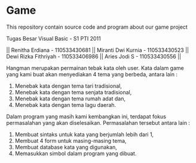 Game
====

This repository contain source code and program about our game project

Tugas Besar Visual Basic - S1 PTI 2011

|| Renitha Erdiana - 110533430681 || Miranti Dwi Kurnia - 110533430523 || Dewi Rizka Fithriyah - 110533406986 || Aries Jodi S - 110533430556 ||

Hangman merupakan permainan tebak kata oleh user. Kata dalam game yang kami buat akan menyediakan 4 tema yang berbeda, antara lain : 
1. Menebak kata dengan tema tari tradisional, 
2. Menebak kata dengan tema senjata tradisional, 
3. Menebak kata dengan tema rumah adat dan, 
4. Menebak kata dengan tema lagu daerah.

Dalam program yang masih kami kembangkan ini, terdapat fokus permasalahan yang akan diselesaikan. Permasalahan tersebut antara lain :
1. Membuat sintaks untuk kata yang berjumlah lebih dari 1,
2. Membuat 4 form untuk masing-masing tema,
3. Membuat database kata yang digunakan,
4. Memasukkan simbol dalam program yang dibuat.
